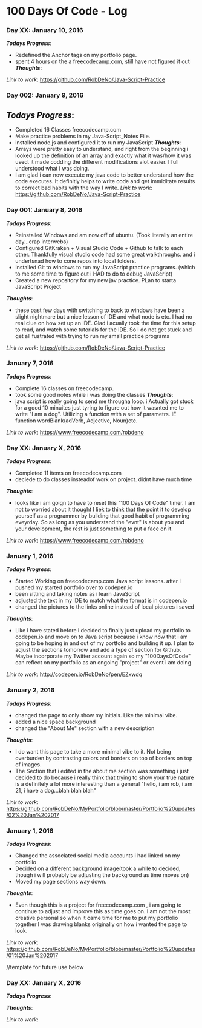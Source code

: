 # 100 Days Of Code - Log
### Day XX: January 10, 2016
***Todays Progress***:
- Redefined the Anchor tags  on my portfolio page. 
- spent 4 hours on the a freecodecamp.com, still have not figured it out
***Thoughts***:

*Link to work*:
https://github.com/RobDeNo/Java-Script-Practice
### Day 002: January 9, 2016
***Todays Progress***:
-
- Completed 16 Classes freecodecamp.com
- Make practice problems in my Java-Script_Notes File.
- installed node.js and configured it to run my JavaScript
***Thoughts***:
 - Arrays were pretty easy to understand, and right from the beginning i looked up the definition of an array and exactly what it was/how it was used. it made codding the different modifications alot easier. I full understood what i was doing. 
 - I am glad i can now execute my java code to better understand how the code executes. It definitly helps to write code and get immiditate results to correct bad habits with the way I write.
 *Link to work*:
https://github.com/RobDeNo/Java-Script-Practice
### Day 001: January 8, 2016
***Todays Progress***:
- Reinstalled Windows and am now off of ubuntu. (Took literally an entire day...crap interwebs)
- Configured GitKraken + Visual Studio Code + Github to talk to each other. Thankfully visual studio code had some great walkthroughs. and i undertsnad how to cone repos into local folders. 
- Installed Git to windows to run my JavaScript practice programs. (which to me some time to figure out i HAD to do to debug JavaScript)
- Created a new repository for my new jav practice. PLan to starta JavaScript Project

***Thoughts***:
- these past few days with switching to back to windows have been a slight nightmare but a nice lesson of IDE and what node is etc. I had no real clue on how set up an IDE. Glad i acually took the time for this setup to read, and watch some tutorials for the IDE. So i do not get stuck and get all fustrated with trying to run my small practice programs

*Link to work*:
https://github.com/RobDeNo/Java-Script-Practice
### January 7, 2016
***Todays Progress***:
- Complete 16 classes on freecodecamp.
- took some good notes while i was doing the classes 
***Thoughts***:
- java script is really going to send me througha  loop. i Actually got stuck for a good 10 minuites just tyring to figure out how it wasnted me to write "I am a dog". Utilizing a function with a set of parametrs. IE function wordBlank(adVerb, Adjective, Noun)etc.

*Link to work*:
https://www.freecodecamp.com/robdeno
### Day XX: January X, 2016
***Todays Progress***:
- Completed 11 items on freecodecamp.com
- deciede to do classes insteadof work on project. didnt have much time

***Thoughts***:
- looks like i am goign to have to reset this "100 Days Of Code" timer. I am not to worried about it thought I liek to think that the point it to develop yourself as a programmer by building that good habit of programming eveyrday. So as long as you understand the "evnt" is about you and your development, the rest is just something to put a face on it.

*Link to work*:
https://www.freecodecamp.com/robdeno
### January 1, 2016
***Todays Progress***:
- Started Working on freecodecamp.com Java script lessons. after i pushed my started portfolio over to codepen.io
- been sitting and taking notes as i learn JavaScript
- adjusted the text in my IDE to match what the format is in codepen.io
- changed the pictures to the links online instead of local pictures i saved

***Thoughts***:
- Like i have stated before i decided to finally just upload my portfolio to codepen.io and move on to Java script because i know now that i am going to be hoping in and out of my portfolio and building it up. I plan to adjust the sections tomorrow and add a type of section for Github. Maybe incorporate my Twitter account again so my "100DaysOfCode" can reflect on my portfolio as an ongoing "project" or event i am doing.

*Link to work*:
http://codepen.io/RobDeNo/pen/EZxwdq
### January 2, 2016
***Todays Progress***:
- changed the page to only show my Initials. Like the minimal vibe.
- added a nice space background
- changed the "About Me" section with a new description

***Thoughts***:
- I do want this page to take a more minimal vibe to it. Not being overburden by contrasting colors and borders on top of borders on top of images.
- The Section that i edited in the about me section was something i just decided to do because i really think that trying to show your true nature is a definitely a lot more interesting than a general "hello, i am rob, i am 21, i have a dog...blah blah blah"

*Link to work*:
https://github.com/RobDeNo/MyPortfolio/blob/master/Portfolio%20updates/02%20Jan%202017

### January 1, 2016
***Todays Progress***:
- Changed the associated social media accounts i had linked on my portfolio
- Decided on a different background image(took a while to decided, though i will probably be adjusting the background as time moves on)
- Moved my page sections way down.

***Thoughts***:
- Even though this is a project for freecodecamp.com , i am going to continue to adjust and improve this as time goes on. I am not the most creative personal so when it came time for me to put my portfolio together I was drawing blanks originally on how i wanted the page to look.

*Link to work*:
 https://github.com/RobDeNo/MyPortfolio/blob/master/Portfolio%20updates/01%20Jan%202017

//template for future use below
### Day XX: January X, 2016
***Todays Progress***:

***Thoughts***:

*Link to work*:
